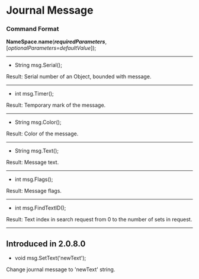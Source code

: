 # Journal Message

### Command Format

**NameSpace**.**name**(_**requiredParameters**_, [_optionalParameters=defaultValue_]);

***

- String msg.Serial();

Result: Serial number of an Object, bounded with message.

***

- int msg.Timer();

Result: Temporary mark of the message.

***

- String msg.Color();

Result: Color of the message.

***

- String msg.Text();

Result: Message text.

***

- int msg.Flags();

Result: Message flags.

***

- int msg.FindTextID();

Result: Text index in search request from 0 to the number of sets in request.

***

## Introduced in 2.0.8.0

- void msg.SetText('newText');

Change journal message to 'newText' string.